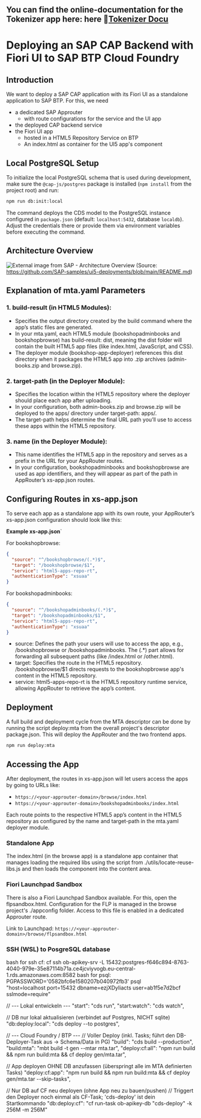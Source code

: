 ## You can find the online-documentation for the Tokenizer app here: here 📖[Tokenizer Docu](https://soapeople-denniskiefer.github.io/pneuhage-tokenizer/)



# Deploying an SAP CAP Backend with Fiori UI to SAP BTP Cloud Foundry

## Introduction
We want to deploy a SAP CAP application with its Fiori UI as a standalone application to SAP BTP.
For this, we need
- a dedicated SAP Approuter
    - with route configurations for the service and the UI app
- the deployed CAP backend service
- the Fiori UI app
    - hosted in a HTML5 Repository Service on BTP
    - An index.html as container for the UI5 app's component

## Local PostgreSQL Setup

To initialize the local PostgreSQL schema that is used during development, make sure the `@cap-js/postgres` package is installed (`npm install` from the project root) and run:

```bash
npm run db:init:local
```

The command deploys the CDS model to the PostgreSQL instance configured in `package.json` (default: `localhost:5432`, database `localdb`). Adjust the credentials there or provide them via environment variables before executing the command.

## Architecture Overview
![External image from SAP - Architecture Overview](https://user-images.githubusercontent.com/7225881/199363555-10de43ac-80c9-493f-b849-b7675b7c1df3.png)
(Source: https://github.com/SAP-samples/ui5-deployments/blob/main/README.md)

## Explanation of mta.yaml Parameters
### 1. build-result (in HTML5 Modules):

- Specifies the output directory created by the build command where the app’s static files are generated.
- In your mta.yaml, each HTML5 module (bookshopadminbooks and bookshopbrowse) has build-result: dist, meaning the dist folder will contain the built HTML5 app files (like index.html, JavaScript, and CSS).
- The deployer module (bookshop-app-deployer) references this dist directory when it packages the HTML5 app into .zip archives (admin-books.zip and browse.zip).

### 2. target-path (in the Deployer Module):

- Specifies the location within the HTML5 repository where the deployer should place each app after uploading.
- In your configuration, both admin-books.zip and browse.zip will be deployed to the apps/ directory under target-path: apps/.
- The target-path helps determine the final URL path you’ll use to access these apps within the HTML5 repository.

### 3. name (in the Deployer Module):

- This name identifies the HTML5 app in the repository and serves as a prefix in the URL for your AppRouter routes.
- In your configuration, bookshopadminbooks and bookshopbrowse are used as app identifiers, and they will appear as part of the path in AppRouter’s xs-app.json routes.

## Configuring Routes in xs-app.json
To serve each app as a standalone app with its own route, your AppRouter’s xs-app.json configuration should look like this:

**Example xs-app.json**`

For bookshopbrowse:

```json
{
  "source": "^/bookshopbrowse/(.*)$",
  "target": "/bookshopbrowse/$1",
  "service": "html5-apps-repo-rt",
  "authenticationType": "xsuaa"
}
```
For bookshopadminbooks:

```json
{
  "source": "^/bookshopadminbooks/(.*)$",
  "target": "/bookshopadminbooks/$1",
  "service": "html5-apps-repo-rt",
  "authenticationType": "xsuaa"
}
```

- source: Defines the path your users will use to access the app, e.g., /bookshopbrowse or /bookshopadminbooks. The (.*) part allows for forwarding all subsequent paths (like /index.html or /other.html).
- target: Specifies the route in the HTML5 repository. /bookshopbrowse/$1 directs requests to the bookshopbrowse app's content in the HTML5 repository.
- service: html5-apps-repo-rt is the HTML5 repository runtime service, allowing AppRouter to retrieve the app’s content.

## Deployment
A full build and deployment cycle from the MTA descriptor can be done by running the script deploy:mta from the overall project's descriptor package.json. This will deploy the AppRouter and the two frontend apps.

```bash
npm run deploy:mta
```

## Accessing the App
After deployment, the routes in xs-app.json will let users access the apps by going to URLs like:
- ```https://<your-approuter-domain>/browse/index.html```
- ```https://<your-approuter-domain>/bookshopadminbooks/index.html```

Each route points to the respective HTML5 app’s content in the HTML5 repository as configured by the name and target-path in the mta.yaml deployer module.

### Standalone App
The index.html (in the browse app) is a standalone app container that manages loading the required libs using the script from ./utils/locate-reuse-libs.js and then loads the component into the content area.

### Fiori Launchpad Sandbox
There is also a Fiori Launchpad Sandbox available. For this, open the flpsandbox.html. Configuration for the FLP is managed in the browse project's ./appconfig folder. Access to this file is enabled in a dedicated Approuter route.

Link to Launchpad: ```https://<your-approuter-domain>/browse/flpsandbox.html```

### SSH (WSL) to PosgreSQL database
bash for ssh cf: cf ssh ob-apikey-srv -L 15432:postgres-f646c894-8763-4040-979e-35e87114b71a.ce4jcviyvogb.eu-central-1.rds.amazonaws.com:8582
bash for psql: PGPASSWORD='0582bfc6e1580207b040972fb3' psql \
  "host=localhost port=15432 dbname=ezjXDyIiacts user=ab1f5e7d2bcf sslmode=require"


  // --- Lokal entwickeln ---
  "start": "cds run",
  "start:watch": "cds watch",

  // DB nur lokal aktualisieren (verbindet auf Postgres, NICHT sqlite)
  "db:deploy:local": "cds deploy --to postgres",

  // --- Cloud Foundry / BTP ---
  // Voller Deploy (inkl. Tasks; führt den DB-Deployer-Task aus -> Schema/Data in PG)
  "build": "cds build --production",
  "build:mta": "mbt build -t gen --mtar mta.tar",
  "deploy:cf:all": "npm run build && npm run build:mta && cf deploy gen/mta.tar",

  // App deployen OHNE DB anzufassen (überspringt alle im MTA definierten Tasks)
  "deploy:cf:app": "npm run build && npm run build:mta && cf deploy gen/mta.tar --skip-tasks",

  // Nur DB auf CF neu deployen (ohne App neu zu bauen/pushen)
  // Triggert den Deployer noch einmal als CF-Task; 'cds-deploy' ist dein Startkommando
  "db:deploy:cf": "cf run-task ob-apikey-db \"cds-deploy\" -k 256M -m 256M"